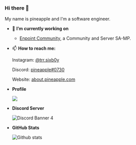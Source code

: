 ### Hi there 👋

My name is pineapple and I'm a software engineer.

- 🔭 **I’m currently working on**
  * [Enpoint Community](https://discord.gg/zgf7jQPV6e), a Community and Server SA-MP. 
   
- 📫 **How to reach me:**

  Instagram: [@trr.sixb0y](https://instagram.com/trr.sixb0y)
  
  Discord: [pineapple#0730](https://discord.com/users/972352313865953330)
 
  Website: [about.pineapple.com](https://about.pineapple.com)
  
- **Profile**
    <p align="left">
     <img src="https://lanyard.cnrad.dev/api/972352313865953330">
    </p>

- **Discord Server**
   <p align="left">
   <img src="https://discordapp.com/api/guilds/1018602060712783894/widget.png?style=banner4" alt="Discord Banner 4">
   </p>

- **GitHub Stats**

  ![Github stats](https://github-readme-stats.vercel.app/api?username=xPolaar&theme=blueberry&count_private=true&hide_border=true&line_height=25)
